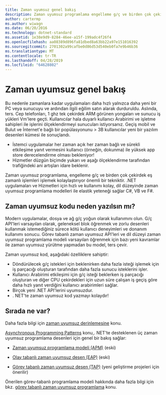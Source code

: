 ```yaml
---
title: Zaman uyumsuz genel bakış
description: Zaman uyumsuz programlama engelleme g/ç ve birden çok çekirdek eş zamanlı işlemleri işlemek kolaylaştırıyor önemli bir tekniktir nasıl olduğunu öğrenin.
author: cartermp
ms.author: wiwagn
ms.date: 06/20/2016
ms.technology: dotnet-standard
ms.assetid: 1e38e9d9-8284-46ee-a15f-199adc4f26f4
ms.openlocfilehash: aa08389d896fa81dbed8a63bb22a97e151016392
ms.sourcegitcommit: 2701302a99cafbe0d86d53d540eb0fa7e9b46b36
ms.translationtype: MT
ms.contentlocale: tr-TR
ms.lasthandoff: 04/28/2019
ms.locfileid: "64628802"
---
```

# <a name="async-overview"></a>Zaman uyumsuz genel bakış

Bu nedenle zamanlara kadar uygulamaları daha hızlı yalnızca daha yeni bir PC veya sunucuyu ve ardından ilgili eğilim satın alarak durduruldu. Aslında, ters. Cep telefonları, 1 ghz tek çekirdek ARM görünen yongaları ve sunucu iş yükleri Vm'lere geçti. Kullanıcılar hala duyarlı kullanıcı Arabirimi ve işletme sahipleri ile işlerini ölçeklendirmeyi sunucuları istiyorsanız. Geçiş mobil ve Bulut ve İnternet'e bağlı bir popülasyonunu > 3B kullanıcılar yeni bir yazılım desenleri kümesi ile sonuçlandı. 

* İstemci uygulamalar her zaman açık her zaman bağlı ve sürekli etkileşime yanıt vermesini kullanıcı (örneğin, dokunma) ile yüksek app store derecelendirme olması bekleniyor!
* Hizmetler düzgün biçimde yukarı ve aşağı ölçeklendirme tarafından trafiğindeki ani artışları idare beklenir. 

Zaman uyumsuz programlama, engelleme g/ç ve birden çok çekirdek eş zamanlı işlemleri işlemek kolaylaştırıyor önemli bir tekniktir. .NET uygulamaları ve Hizmetleri için hızlı ve kullanımı kolay, dil düzeyinde zaman uyumsuz programlama modelleri ile elastik yeteneği sağlar C#, VB ve F#.

## <a name="why-write-async-code"></a>Zaman uyumsuz kodu neden yazılsın mı?

Modern uygulamalar, dosya ve ağ g/ç yoğun olarak kullanımını olun. G/ç API'leri varsayılan olarak, geleneksel blok öğrenmek ve zorlu desenleri kullanmak istemediğiniz sürece kötü kullanıcı deneyimleri ve donanım kullanımı sonucu. Görev tabanlı zaman uyumsuz API'leri ve dil düzeyi zaman uyumsuz programlama modeli varsayılan öğrenmek için bazı yeni kavramlar ile zaman uyumsuz yürütme yapmadan bu model, ters çevir.

Zaman uyumsuz kod, aşağıdaki özelliklere sahiptir:

* Döndürülecek g/ç istekleri için beklenirken daha fazla isteği işlemek için iş parçacığı oluşturan tarafından daha fazla sunucu isteklerini işler.
* Kullanıcı Arabirimi etkileşimi için g/ç isteği beklerken iş parçacığı oluşturan ve diğer CPU çekirdekleri için uzun süre çalışan iş geçiş göre daha hızlı yanıt verdiğini kullanıcı arabirimleri sağlar.
* Birçok yeni .NET API'lerini uyumsuzdur.
* . NET'te zaman uyumsuz kod yazmayı kolaydır!

## <a name="whats-next"></a>Sırada ne var?

Daha fazla bilgi için [zaman uyumsuz derinlemesine](async-in-depth.md) konu.

[Asynchronous Programming Patterns](asynchronous-programming-patterns/index.md) konu,. NET'te desteklenen üç zaman uyumsuz programlama desenleri için genel bir bakış sağlar:  
  
- [Zaman uyumsuz programlama modeli (APM)](asynchronous-programming-patterns/asynchronous-programming-model-apm.md) (eski)  
  
- [Olay tabanlı zaman uyumsuz desen (EAP)](asynchronous-programming-patterns/event-based-asynchronous-pattern-eap.md) (eski)  
  
- [Görev tabanlı zaman uyumsuz desen (TAP)](asynchronous-programming-patterns/task-based-asynchronous-pattern-tap.md) (yeni geliştirme projeleri için önerilir)  

Önerilen görev-tabanlı programlama modeli hakkında daha fazla bilgi için bkz. [görev tabanlı zaman uyumsuz programlama](parallel-programming/task-based-asynchronous-programming.md) konu.

